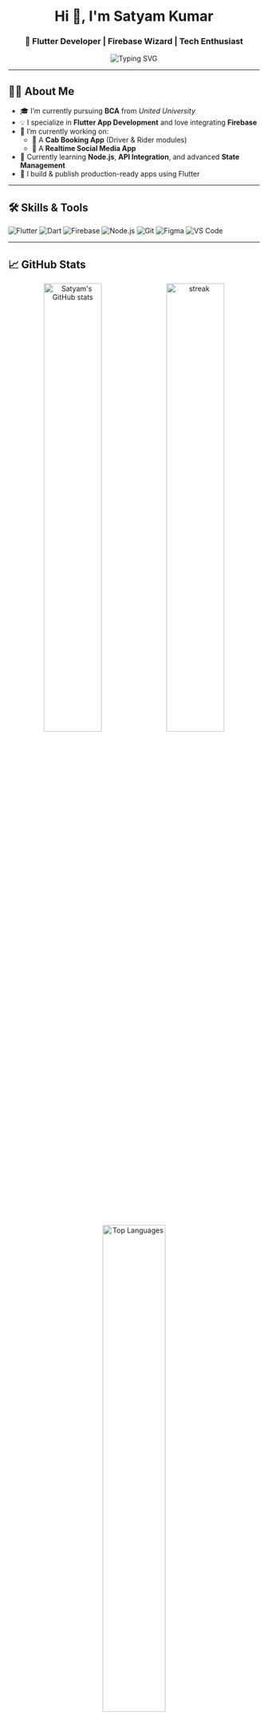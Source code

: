 <h1 align="center">Hi 👋, I'm Satyam Kumar</h1>
<h3 align="center">🚀 Flutter Developer | Firebase Wizard | Tech Enthusiast</h3>

<p align="center">
  <img src="https://readme-typing-svg.herokuapp.com?font=Fira+Code&duration=3000&pause=1000&center=true&vCenter=true&width=435&lines=Mobile+App+Developer;Flutter+%7C+Dart+%7C+Firebase;Building+Cool+Apps+One+Line+at+a+Time!" alt="Typing SVG" />
</p>

---

## 👨‍💻 About Me

- 🎓 I’m currently pursuing **BCA** from *United University*
- 💡 I specialize in **Flutter App Development** and love integrating **Firebase**
- 🔭 I’m currently working on:
  - 📱 A **Cab Booking App** (Driver & Rider modules)
  - 💬 A **Realtime Social Media App**
- 🌱 Currently learning **Node.js**, **API Integration**, and advanced **State Management**
- 📲 I build & publish production-ready apps using Flutter

---

## 🛠️ Skills & Tools

![Flutter](https://img.shields.io/badge/Flutter-02569B?style=for-the-badge&logo=flutter&logoColor=white)
![Dart](https://img.shields.io/badge/Dart-0175C2?style=for-the-badge&logo=dart&logoColor=white)
![Firebase](https://img.shields.io/badge/Firebase-FF6D00?style=for-the-badge&logo=firebase&logoColor=white)
![Node.js](https://img.shields.io/badge/Node.js-339933?style=for-the-badge&logo=nodedotjs&logoColor=white)
![Git](https://img.shields.io/badge/Git-F05032?style=for-the-badge&logo=git&logoColor=white)
![Figma](https://img.shields.io/badge/Figma-1E1E1E?style=for-the-badge&logo=figma&logoColor=white)
![VS Code](https://img.shields.io/badge/VS%20Code-007ACC?style=for-the-badge&logo=visual-studio-code&logoColor=white)

---

## 📈 GitHub Stats

<p align="center">
  <img src="https://github-readme-stats.vercel.app/api?username=skkcodes&show_icons=true&theme=tokyonight" alt="Satyam's GitHub stats" width="48%"/> 
  <img src="https://github-readme-streak-stats.herokuapp.com?user=skkcodes&theme=tokyonight&hide_border=true" alt="streak" width="48%"/>
</p>

<p align="center">
  <img src="https://github-readme-stats.vercel.app/api/top-langs/?username=skkcodes&layout=compact&theme=tokyonight" alt="Top Languages" width="50%">
</p>

---

## 📌 Featured Projects

Here are a few things I’ve built recently:

- 🔗 [🌍 Social Media App](https://github.com/skkcodes/Social-Media)
- 🚖 Cab Booking App (coming soon)
- 📘 Notes App with Firebase
- ✅ To-Do App with Clean UI

🧭 Check all my projects here: [My Portfolio](http://satyamkumar-portfolio.netlify.app/)

---

## 📫 How to Reach Me

[![LinkedIn](https://img.shields.io/badge/LinkedIn-blue?style=for-the-badge&logo=linkedin&logoColor=white)](https://www.linkedin.com/in/satyam-kumar01/)
[![Gmail](https://img.shields.io/badge/Gmail-red?style=for-the-badge&logo=gmail&logoColor=white)](mailto:satyamkumar.developer@gmail.com)
[![GitHub](https://img.shields.io/badge/GitHub-black?style=for-the-badge&logo=github&logoColor=white)](https://github.com/skkcodes)

---

## 🧠 Fun Facts

- I love creating apps that solve real-world problems 💡
- I can’t live without dark mode 🌙
- I believe in **learning by building** 🛠️
- I adapt quickly to new tech and challenges 🔁

---

<p align="center">
  Thanks for visiting my profile! ⭐️<br/>
  <img src="https://komarev.com/ghpvc/?username=skkcodes&style=flat-square&color=blue" alt="skkcodes" />
</p>
